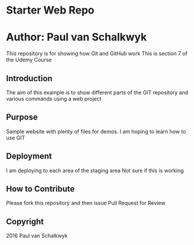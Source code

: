 # Starter Web Repo
# Author:  Paul van Schalkwyk

This repository is for showing how Git and GitHub work
This is section 7 of the Udemy Course

## Introduction
The aim of this example is to show different parts of the
GIT repository and various commands using a web project


## Purpose

Sample website with plenty of files for demos.
I am hoping to learn how to use GIT

## Deployment

I am deploying to each area of the staging area
Not sure if this is working

## How to Contribute

Please fork this repository and then issue Pull Request for Review

## Copyright 

2016 Paul van Schalkwyk